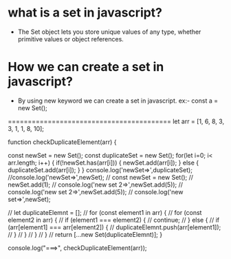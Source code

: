 # what is a set in javascript?
- The Set object lets you store unique values of any type, whether primitive values or object references.
# How we can create a set in javascript?
- By using new keyword we can create a set in javascript. ex:- const a = new Set();


=========================================
let arr = [1, 6, 8, 3, 3, 1, 1, 8, 10];

function checkDuplicateElement(arr) {
  
  const newSet = new Set();
  const duplicateSet = new Set();
  for(let i=0; i< arr.length; i++) {
    if(!newSet.has(arr[i])) {
      newSet.add(arr[i]);
    } else {
      duplicateSet.add(arr[i]);
    }
  }
  console.log('newSet=>',duplicateSet);
  //console.log('newSet=>',newSet);
  // const newSet = new Set();
  // newSet.add(1);
  // console.log('new set 2=>',newSet.add(5));
  //   console.log('new set 2=>',newSet.add(5));
  // console.log('new set=>',newSet);
  
  
  
  
  // let duplicateElemnt = [];
  // for (const element1 in arr) {
  //   for (const element2 in arr) {
  //     if (element1 === element2) {
  //       continue;
  //     } else {
  //       if (arr[element1] === arr[element2]) {
  //         duplicateElemnt.push(arr[element1]);
  //       }
  //     }
  //   }
  // }
  // return [...new Set(duplicateElemnt)];
}

console.log("===>", checkDuplicateElement(arr));
